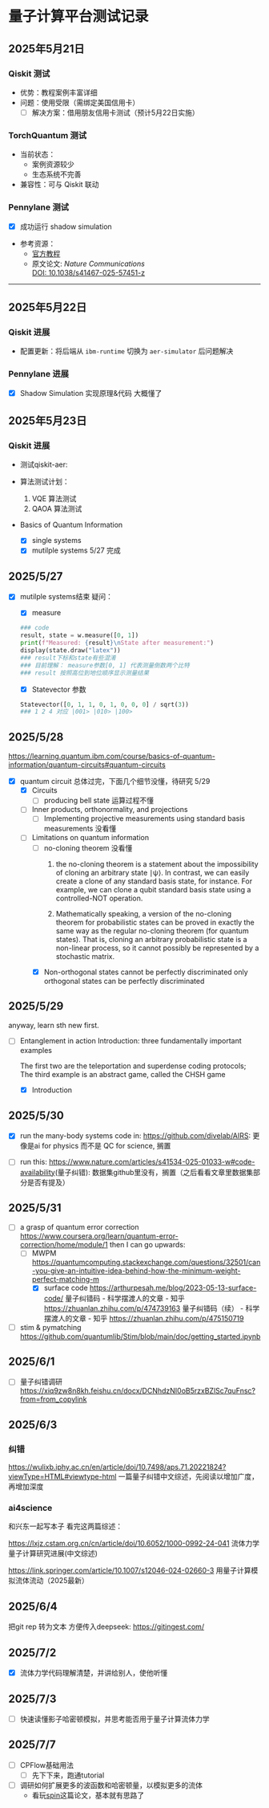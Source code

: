 # 量子计算平台测试记录

## 2025年5月21日

### Qiskit 测试

- 优势：教程案例丰富详细
- 问题：使用受限（需绑定美国信用卡）
  - [ ] 解决方案：借用朋友信用卡测试（预计5月22日实施）

### TorchQuantum 测试

- 当前状态：
  - 案例资源较少
  - 生态系统不完善
- 兼容性：可与 Qiskit 联动

### Pennylane 测试

- [x] 成功运行 shadow simulation
- 参考资源：
  - [官方教程](https://pennylane.ai/qml/demos/tutorial_shadow_hamiltonian_simulation)
  - 原文论文: _Nature Communications_  
    [DOI: 10.1038/s41467-025-57451-z](https://www.nature.com/articles/s41467-025-57451-z#data-availability)

---

## 2025年5月22日

### Qiskit 进展

- 配置更新：将后端从 `ibm-runtime` 切换为 `aer-simulator` 后问题解决

### Pennylane 进展

- [x] Shadow Simulation 实现原理&代码 大概懂了

## 2025年5月23日

### Qiskit 进展

- 测试qiskit-aer:
- 算法测试计划：
  1. VQE 算法测试
  2. QAOA 算法测试

- Basics of Quantum Information
  - [x] single systems
  - [x] mutilple systems 5/27 完成

## 2025/5/27

- [x] mutilple systems结束
  疑问：
  - [x] measure

  ```python
  ### code
  result, state = w.measure([0, 1])
  print(f"Measured: {result}\nState after measurement:")
  display(state.draw("latex"))
  ### result下标和state有些混淆
  ### 目前理解： measure参数[0, 1] 代表测量倒数两个比特
  ### result 按照高位到地位顺序显示测量结果
  ```

  - [x] Statevector 参数

  ```python
  Statevector([0, 1, 1, 0, 1, 0, 0, 0] / sqrt(3))
  ### 1 2 4 对应 |001> |010> |100>
  ```

## 2025/5/28

<https://learning.quantum.ibm.com/course/basics-of-quantum-information/quantum-circuits#quantum-circuits>

- [x] quantum circuit 总体过完，下面几个细节没懂，待研究 5/29
  - [x] Circuits
    - [ ] producing bell state 运算过程不懂
  - [ ] Inner products, orthonormality, and projections
    - [ ] Implementing projective measurements using standard basis measurements 没看懂
  - [ ] Limitations on quantum information
    - [ ] no-cloning theorem 没看懂
      1. the no-cloning theorem is a statement about the impossibility of cloning an arbitrary state ∣ψ⟩. In contrast, we can easily create a clone of any standard basis state, for instance. For example, we can clone a qubit standard basis state using a controlled-NOT operation.

      2. Mathematically speaking, a version of the no-cloning theorem for probabilistic states can be proved in exactly the same way as the regular no-cloning theorem (for quantum states). That is, cloning an arbitrary probabilistic state is a non-linear process, so it cannot possibly be represented by a stochastic matrix.
    - [x] Non-orthogonal states cannot be perfectly discriminated
          only orthogonal states can be perfectly discriminated

## 2025/5/29

anyway, learn sth new first.

- [ ] Entanglement in action
  Introduction: three fundamentally important examples

  The first two are the teleportation and superdense coding protocols; The third example is an abstract game, called the CHSH game

  - [x] Introduction

## 2025/5/30

- [x] run the many-body systems code in: <https://github.com/divelab/AIRS>: 更像是ai for physics 而不是 QC for science, 搁置

- [ ] run this: <https://www.nature.com/articles/s41534-025-01033-w#code-availability>(量子纠错): 数据集github里没有，搁置（之后看看文章里数据集部分是否有提及）

## 2025/5/31

- [ ] a grasp of quantum error correction
  <https://www.coursera.org/learn/quantum-error-correction/home/module/1>
  then I can go upwards:
  - [ ] MWPM
  <https://quantumcomputing.stackexchange.com/questions/32501/can-you-give-an-intuitive-idea-behind-how-the-minimum-weight-perfect-matching-m>
    - [x] surface code
    <https://arthurpesah.me/blog/2023-05-13-surface-code/>
    量子纠错码 - 科学摆渡人的文章 - 知乎 <https://zhuanlan.zhihu.com/p/474739163>
    量子纠错码（续） - 科学摆渡人的文章 - 知乎 <https://zhuanlan.zhihu.com/p/475150719>

- [ ] stim & pymatching
  <https://github.com/quantumlib/Stim/blob/main/doc/getting_started.ipynb>

## 2025/6/1

- [ ] 量子纠错调研
  <https://xiq9zw8n8kh.feishu.cn/docx/DCNhdzNI0oB5rzxBZlSc7quFnsc?from=from_copylink>  

## 2025/6/3

### 纠错

<https://wulixb.iphy.ac.cn/en/article/doi/10.7498/aps.71.20221824?viewType=HTML#viewtype-html>
一篇量子纠错中文综述，先阅读以增加广度，再增加深度

### ai4science

和兴东一起写本子
看完这两篇综述：

<https://lxjz.cstam.org.cn/cn/article/doi/10.6052/1000-0992-24-041>
流体力学量子计算研究进展(中文综述)

<https://link.springer.com/article/10.1007/s12046-024-02660-3>
用量子计算模拟流体流动（2025最新）

## 2025/6/4

把git rep 转为文本 方便传入deepseek: <https://gitingest.com/>

## 2025/7/2

- [x] 流体力学代码理解清楚，并讲给别人，使他听懂

## 2025/7/3

- [ ] 快速读懂影子哈密顿模拟，并思考能否用于量子计算流体力学

## 2025/7/7

- [ ] CPFlow基础用法
  - [ ] 先下下来，跑通tutorial
- [ ] 调研如何扩展更多的波函数和哈密顿量，以模拟更多的流体
  - 看玩[spin](https://journals.aps.org/prresearch/abstract/10.1103/PhysRevResearch.6.043130)这篇论文，基本就有思路了
